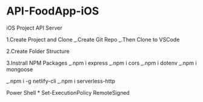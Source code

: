 # API-FoodApp-iOS

iOS Project API Server

1.Create Project and Clone
_.Create Git Repo
_.Then Clone to VSCode

2.Create Folder Structure

3.Instrall NPM Packages
_.npm i express
_.npm i cors
_.npm i dotenv
_.npm i mongoose

_.npm i -g netlify-cli
_.npm i serverless-http

Power Shell \*
Set-ExecutionPolicy RemoteSigned


